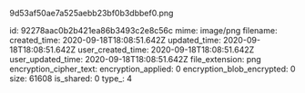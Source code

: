 9d53af50ae7a525aebb23bf0b3dbbef0.png

id: 92278aac0b2b421ea86b3493c2e8c56c
mime: image/png
filename: 
created_time: 2020-09-18T18:08:51.642Z
updated_time: 2020-09-18T18:08:51.642Z
user_created_time: 2020-09-18T18:08:51.642Z
user_updated_time: 2020-09-18T18:08:51.642Z
file_extension: png
encryption_cipher_text: 
encryption_applied: 0
encryption_blob_encrypted: 0
size: 61608
is_shared: 0
type_: 4